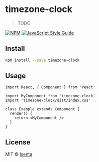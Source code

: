 # timezone-clock

> TODO

[![NPM](https://img.shields.io/npm/v/timezone-clock.svg)](https://www.npmjs.com/package/timezone-clock) [![JavaScript Style Guide](https://img.shields.io/badge/code_style-standard-brightgreen.svg)](https://standardjs.com)

## Install

```bash
npm install --save timezone-clock
```

## Usage

```tsx
import React, { Component } from 'react'

import MyComponent from 'timezone-clock'
import 'timezone-clock/dist/index.css'

class Example extends Component {
  render() {
    return <MyComponent />
  }
}
```

## License

MIT © [lsenta](https://github.com/lsenta)
